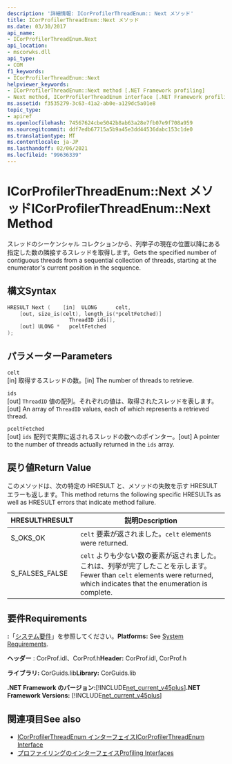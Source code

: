 ```yaml
---
description: '詳細情報: ICorProfilerThreadEnum:: Next メソッド'
title: ICorProfilerThreadEnum::Next メソッド
ms.date: 03/30/2017
api_name:
- ICorProfilerThreadEnum.Next
api_location:
- mscorwks.dll
api_type:
- COM
f1_keywords:
- ICorProfilerThreadEnum::Next
helpviewer_keywords:
- ICorProfilerThreadEnum::Next method [.NET Framework profiling]
- Next method, ICorProfilerThreadEnum interface [.NET Framework profiling]
ms.assetid: f3535279-3c63-41a2-ab0e-a129dc5a01e8
topic_type:
- apiref
ms.openlocfilehash: 74567624cbe5042b8ab63a28e7fb07e9f708a959
ms.sourcegitcommit: ddf7edb67715a5b9a45e3dd44536dabc153c1de0
ms.translationtype: MT
ms.contentlocale: ja-JP
ms.lasthandoff: 02/06/2021
ms.locfileid: "99636339"
---
```

# <a name="icorprofilerthreadenumnext-method"></a><span data-ttu-id="06480-103">ICorProfilerThreadEnum::Next メソッド</span><span class="sxs-lookup"><span data-stu-id="06480-103">ICorProfilerThreadEnum::Next Method</span></span>

<span data-ttu-id="06480-104">スレッドのシーケンシャル コレクションから、列挙子の現在の位置以降にある指定した数の隣接するスレッドを取得します。</span><span class="sxs-lookup"><span data-stu-id="06480-104">Gets the specified number of contiguous threads from a sequential collection of threads, starting at the enumerator's current position in the sequence.</span></span>  
  
## <a name="syntax"></a><span data-ttu-id="06480-105">構文</span><span class="sxs-lookup"><span data-stu-id="06480-105">Syntax</span></span>  
  
```cpp  
HRESULT Next (    [in]  ULONG      celt,  
    [out, size_is(celt), length_is(*pceltFetched)]  
                    ThreadID ids[],  
    [out] ULONG *   pceltFetched  
);  
```  
  
## <a name="parameters"></a><span data-ttu-id="06480-106">パラメーター</span><span class="sxs-lookup"><span data-stu-id="06480-106">Parameters</span></span>  

 `celt`  
 <span data-ttu-id="06480-107">[in] 取得するスレッドの数。</span><span class="sxs-lookup"><span data-stu-id="06480-107">[in] The number of threads to retrieve.</span></span>  
  
 `ids`  
 <span data-ttu-id="06480-108">[out] `ThreadID` 値の配列。それぞれの値は、取得されたスレッドを表します。</span><span class="sxs-lookup"><span data-stu-id="06480-108">[out] An array of `ThreadID` values, each of which represents a retrieved thread.</span></span>  
  
 `pceltFetched`  
 <span data-ttu-id="06480-109">[out] `ids` 配列で実際に返されるスレッドの数へのポインター。</span><span class="sxs-lookup"><span data-stu-id="06480-109">[out] A pointer to the number of threads actually returned in the `ids` array.</span></span>  
  
## <a name="return-value"></a><span data-ttu-id="06480-110">戻り値</span><span class="sxs-lookup"><span data-stu-id="06480-110">Return Value</span></span>  

 <span data-ttu-id="06480-111">このメソッドは、次の特定の HRESULT と、メソッドの失敗を示す HRESULT エラーも返します。</span><span class="sxs-lookup"><span data-stu-id="06480-111">This method returns the following specific HRESULTs as well as HRESULT errors that indicate method failure.</span></span>  
  
|<span data-ttu-id="06480-112">HRESULT</span><span class="sxs-lookup"><span data-stu-id="06480-112">HRESULT</span></span>|<span data-ttu-id="06480-113">説明</span><span class="sxs-lookup"><span data-stu-id="06480-113">Description</span></span>|  
|-------------|-----------------|  
|<span data-ttu-id="06480-114">S_OK</span><span class="sxs-lookup"><span data-stu-id="06480-114">S_OK</span></span>|<span data-ttu-id="06480-115">`celt` 要素が返されました。</span><span class="sxs-lookup"><span data-stu-id="06480-115">`celt` elements were returned.</span></span>|  
|<span data-ttu-id="06480-116">S_FALSE</span><span class="sxs-lookup"><span data-stu-id="06480-116">S_FALSE</span></span>|<span data-ttu-id="06480-117">`celt` よりも少ない数の要素が返されました。これは、列挙が完了したことを示します。</span><span class="sxs-lookup"><span data-stu-id="06480-117">Fewer than `celt` elements were returned, which indicates that the enumeration is complete.</span></span>|  
  
## <a name="requirements"></a><span data-ttu-id="06480-118">要件</span><span class="sxs-lookup"><span data-stu-id="06480-118">Requirements</span></span>  

 <span data-ttu-id="06480-119">**:**「[システム要件](../../get-started/system-requirements.md)」を参照してください。</span><span class="sxs-lookup"><span data-stu-id="06480-119">**Platforms:** See [System Requirements](../../get-started/system-requirements.md).</span></span>  
  
 <span data-ttu-id="06480-120">**ヘッダー** : CorProf.idl、CorProf.h</span><span class="sxs-lookup"><span data-stu-id="06480-120">**Header:** CorProf.idl, CorProf.h</span></span>  
  
 <span data-ttu-id="06480-121">**ライブラリ:** CorGuids.lib</span><span class="sxs-lookup"><span data-stu-id="06480-121">**Library:** CorGuids.lib</span></span>  
  
 <span data-ttu-id="06480-122">**.NET Framework のバージョン:**[!INCLUDE[net_current_v45plus](../../../../includes/net-current-v45plus-md.md)]</span><span class="sxs-lookup"><span data-stu-id="06480-122">**.NET Framework Versions:** [!INCLUDE[net_current_v45plus](../../../../includes/net-current-v45plus-md.md)]</span></span>  
  
## <a name="see-also"></a><span data-ttu-id="06480-123">関連項目</span><span class="sxs-lookup"><span data-stu-id="06480-123">See also</span></span>

- [<span data-ttu-id="06480-124">ICorProfilerThreadEnum インターフェイス</span><span class="sxs-lookup"><span data-stu-id="06480-124">ICorProfilerThreadEnum Interface</span></span>](icorprofilerthreadenum-interface.md)
- [<span data-ttu-id="06480-125">プロファイリングのインターフェイス</span><span class="sxs-lookup"><span data-stu-id="06480-125">Profiling Interfaces</span></span>](profiling-interfaces.md)
